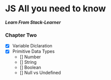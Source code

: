 # JS All you need to know
***Learn From Stack-Learner***

### Chapter Two

- [x] Variable Diclaration
- [x] Primitive Data Types
    - [] Number
    - [] String 
    - [] Boolean
    - [] Null vs Undefined